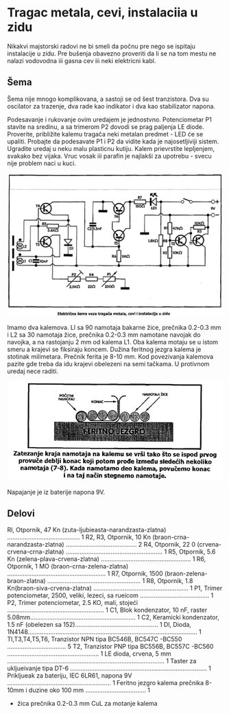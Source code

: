 # Tragac metala, cevi, instalaciia u zidu

Nikakvi majstorski radovi ne bi smeli da počnu pre nego se ispitaju instalacije u zidu. Pre bušenja obavezno proveriti da li se na tom mestu ne nalazi vodovodna iii gasna cev iii neki elektricni kabl.

## Šema

Šema nije mnogo komplikovana, a sastoji se od šest tranzistora. Dva su oscilator za trazenje, dva rade kao indikator i dva kao stabilizator napona.

Podesavanje i rukovanje ovim uredajem je jednostvno. Potenciometar P1 stavite na sredinu, a sa trimerom P2 dovodi se prag paljenja LE diode. Proverite, približite kalemu tragača neki metalan predmet - LED će se upaliti. Probajte da podesavate P1 i P2 da vidite kada je najosetljiviji sistem. Ugradite uredaj u neku malu plasticnu kutiju. Kalem prievrstite lepljenjem, svakako bez vijaka. Vruc vosak iii parafin je najlakši za upotrebu - svecu nije problem naci u kuci. 

![](../slike/detektor-metala-shema.jpg)

Imamo dva kalemova. Ll sa 90 namotaja bakarne žice, prečnika 0.2-0.3 mm i L2 sa 30 namotaja žice, prečnika 0.2-0.3 mm namotane navojak do navojka, a na rastojanju 2 mm od kalema L1. Oba kalema motaju se u istom smeru a krajevi se fiksiraju koncem. Dužina feritnog jezgra kalema je stotinak milimetara. Prečnik ferita je 8-10 mm. Kod povezivanja kalemova pazite gde treba da idu krajevi obelezeni na semi tačkama. U protivnom uredaj nece raditi.

![](../slike/zatezanje-namotaja.jpg)

Napajanje je iz baterije napona 9V.

## Delovi

Rl, Otpornik, 47 Kn (zuta-Ijubieasta-narandzasta-zlatna) .......................................... 1
R2, R3, Otpornik, 10 Kn (braon-crna-narandzasta-zlatna) ......................................... 2
R4, Otpornik, 22 0 (crvena-crvena-crna-zlatna) ........................................................ 1
R5, Otpornik, 5.6 Kn (zelena-plava-crvena-zlatna) .................................................... 1
R6, Otpornik, 1 MO (braon-crna-zelena-zlatna) ......................................................... 1
R7, Otpornik, 1500 (braon-zelena-braon-zlatna) ...................................................... 1
R8, Otpornik, 1.8 Kn(braon-siva-crvena-zlatna) ....................................................... 1
P1, Trimer potenciometar, 2500, veliki, lezeci, sa rueicom ........................................ 1
P2, Trimer potenciometar, 2.5 KO, mali, stojeći ........................................................ 1
C1, Blok kondenzator, 10 nF, raster 5.08mm............................................................. 1
C2, Keramicki kondenzator, 1.5 nF (obelezen sa 152)................................................ 1
Dl, Dioda, 1N4148.................................................................................................. 1
Tl,T3,T4,T5,T6, Tranzistor NPN tipa BC546B, BC547C -BC550 .................................. 5
T2, Tranzistor PNP tipa BC556B, BC557C -BC560 ..................................................... 1
LE dioda, crvena, 5 mm ........................................................................................... 1
Taster za ukljueivanje tipa DT-6 ............................................................................... 1
Prikljueak za bateriju, IEC 6LR61, napona 9V ............................................................ 1
Feritno jezgro kalema prečnika 8-10mm i duzine oko 100 mm ................................... 1
- žica prečnika 0.2-0.3 mm CuL za motanje kalema

